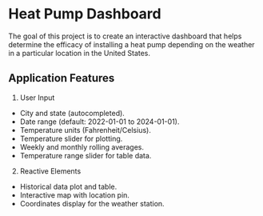 # Heat Pump Dashboard

The goal of this project is to create an interactive dashboard that helps determine the efficacy of installing a heat pump depending on the weather in a particular location in the United States.

## Application Features

1. User Input
  - City and state (autocompleted).
  - Date range (default: 2022-01-01 to 2024-01-01).
  - Temperature units (Fahrenheit/Celsius).
  - Temperature slider for plotting.
  - Weekly and monthly rolling averages.
  - Temperature range slider for table data.

2. Reactive Elements
  - Historical data plot and table.
  - Interactive map with location pin.
  - Coordinates display for the weather station.
